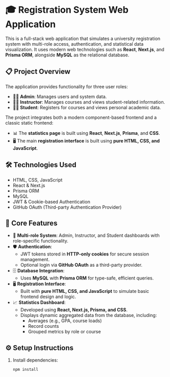 # 🎓 Registration System Web Application

This is a full-stack web application that simulates a university registration system with multi-role access, authentication, and statistical data visualization. It uses modern web technologies such as **React**, **Next.js**, and **Prisma ORM**, alongside **MySQL** as the relational database.

## 📋 Project Overview

The application provides functionality for three user roles:

- 👩‍💼 **Admin**: Manages users and system data.  
- 👨‍🏫 **Instructor**: Manages courses and views student-related information.  
- 👨‍🎓 **Student**: Registers for courses and views personal academic data.

The project integrates both a modern component-based frontend and a classic static frontend:

- 📊 The **statistics page** is built using **React**, **Next.js**, **Prisma**, and **CSS**.  
- 🖥️ The main **registration interface** is built using **pure HTML, CSS, and JavaScript**.

## 🛠️ Technologies Used

- HTML, CSS, JavaScript  
- React & Next.js  
- Prisma ORM  
- MySQL  
- JWT & Cookie-based Authentication  
- GitHub OAuth (Third-party Authentication Provider)  

## 🚀 Core Features

- 🔐 **Multi-role System**: Admin, Instructor, and Student dashboards with role-specific functionality.  
- 🛡️ **Authentication**:  
  - JWT tokens stored in **HTTP-only cookies** for secure session management.  
  - Optional login via **GitHub OAuth** as a third-party provider.  
- 🗄️ **Database Integration**:  
  - Uses **MySQL** with **Prisma ORM** for type-safe, efficient queries.  
- 🖥️ **Registration Interface**:  
  - Built with **pure HTML, CSS, and JavaScript** to simulate basic frontend design and logic.  
- 📈 **Statistics Dashboard**:  
  - Developed using **React, Next.js, Prisma, and CSS**.  
  - Displays dynamic aggregated data from the database, including:  
    - Averages (e.g., GPA, course loads)  
    - Record counts  
    - Grouped metrics by role or course  

## ⚙️ Setup Instructions

1. Install dependencies:
   ```bash
   npm install
